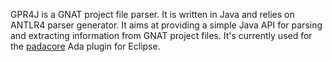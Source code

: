 GPR4J is a GNAT project file parser. It is written in Java and relies on ANTLR4 parser generator. It aims at providing a simple Java API for parsing and extracting information from GNAT project files. It's currently used for the [padacore](http://github.com/cdonnat/padacore) Ada plugin for Eclipse.
